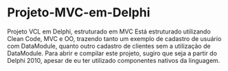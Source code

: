 # Projeto-MVC-em-Delphi
Projeto VCL em Delphi, estruturado em MVC
Está estruturado utilizando Clean Code, MVC e OO, trazendo tanto um exemplo de cadastro de usuário com DataModule, quanto outro cadastro de clientes sem a utilização de DataModule.
Para abrir e compilar este projeto, sugiro que seja a partir do Delphi 2010, apesar de eu ter utilizado componentes nativos da linguagem.
